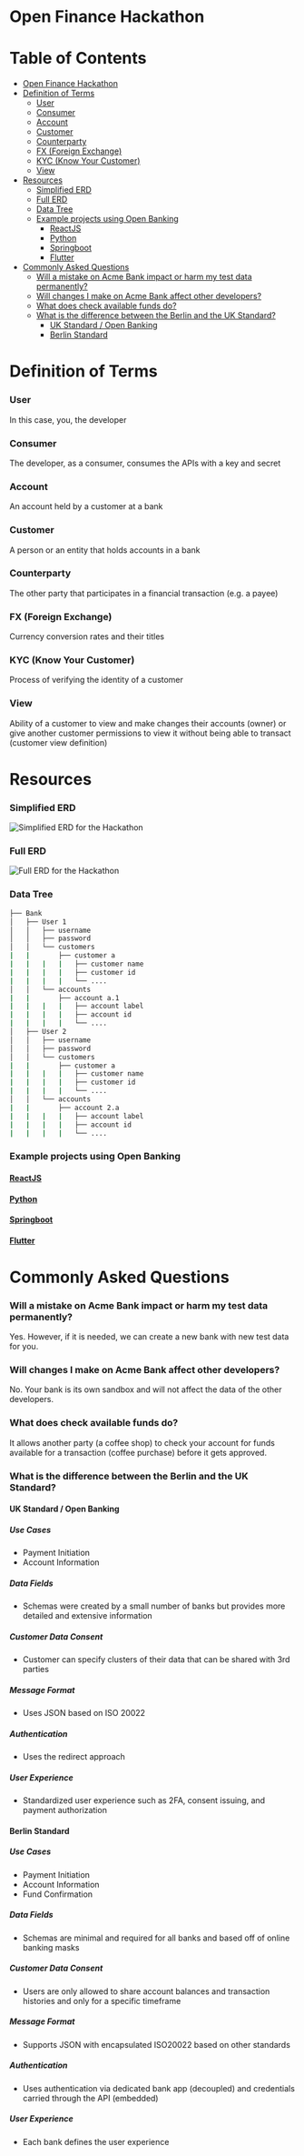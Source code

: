 Open Finance Hackathon
=================

Table of Contents
=========

<!--ts-->
   * [Open Finance Hackathon](#open-finance-hackathon)  
   * [Definition of Terms](#definition-of-terms)  
       * [User](#user)  
       * [Consumer](#consumer)  
       * [Account](#account)  
       * [Customer](#customer)  
       * [Counterparty](#counterparty)  
       * [FX (Foreign Exchange)](#fx-foreign-exchange)  
       * [KYC (Know Your Customer)](#kyc-know-your-customer)  
       * [View](#view)  
   * [Resources](#resources)  
       * [Simplified ERD](#simplified-erd)  
       * [Full ERD](#full-erd)  
       * [Data Tree](#data-tree)  
       * [Example projects using Open Banking](#example-projects-using-open-banking)  
          * [<a href="https://github.com/2020-openfinance-hackathon/direct-login-reactjs">ReactJS</a>](#reactjs)  
          * [<a href="https://github.com/2020-openfinance-hackathon/direct-login-python">Python</a>](#python)  
          * [<a href="https://github.com/2020-openfinance-hackathon/direct-login-spring">Springboot</a>](#springboot)  
          * [<a href="https://github.com/2020-openfinance-hackathon/direct-login-flutter">Flutter</a>](#flutter)  
   * [Commonly Asked Questions](#commonly-asked-questions)  
       * [Will a mistake on Acme Bank impact or harm my test data permanently?](#will-a-mistake-on-acme-bank-impact-or-harm-my-test-data-permanently)  
       * [Will changes I make on Acme Bank affect other developers?](#will-changes-i-make-on-acme-bank-affect-other-developers)  
       * [What does check available funds do?](#what-does-check-available-funds-do)  
       * [What is the difference between the Berlin and the UK Standard?](#what-is-the-difference-between-the-berlin-and-the-uk-standard)  
          * [UK Standard / Open Banking](#uk-standard--open-banking)  
          * [Berlin Standard](#berlin-standard)  
<!--te-->

Definition of Terms
=====

### User  
In this case, you, the developer


### Consumer  
The developer, as a consumer, consumes the APIs with a key and secret


### Account  
An account held by a customer at a bank


### Customer  
A person or an entity that holds accounts in a bank


### Counterparty  
The other party that participates in a financial transaction (e.g. a payee)


### FX (Foreign Exchange)  
Currency conversion rates and their titles


### KYC (Know Your Customer)  
Process of verifying the identity of a customer

### View
Ability of a customer to view and make changes their accounts (owner) or give another customer permissions to view it without being able to transact (customer view definition)


Resources
=====

### Simplified ERD
![Simplified ERD for the Hackathon](Hackathon_ERD.png)


### Full ERD
![Full ERD for the Hackathon](Hackathon_ERD_Full.png)

### Data Tree
```bash
├── Bank
│   ├── User 1
│   │   ├── username
│   │   ├── password
│   │   └── customers
|   |       ├── customer a
|   |   |   |   ├── customer name
|   |   |   |   ├── customer id
|   |   |   |   └── ....
│   │   └── accounts
|   |       ├── account a.1
|   |   |   |   ├── account label
|   |   |   |   ├── account id
|   |   |   |   └── ....
│   ├── User 2
│   │   ├── username
│   │   ├── password
│   │   └── customers
|   |       ├── customer a
|   |   |   |   ├── customer name
|   |   |   |   ├── customer id
|   |   |   |   └── ....
│   │   └── accounts
|   |       ├── account 2.a
|   |   |   |   ├── account label
|   |   |   |   ├── account id
|   |   |   |   └── ....
```

### Example projects using Open Banking  
#### [ReactJS](https://github.com/2020-openfinance-hackathon/direct-login-reactjs)  
#### [Python](https://github.com/2020-openfinance-hackathon/direct-login-python)  
#### [Springboot](https://github.com/2020-openfinance-hackathon/direct-login-spring)  
#### [Flutter](https://github.com/2020-openfinance-hackathon/direct-login-flutter)  



Commonly Asked Questions
=====

### Will a mistake on Acme Bank impact or harm my test data permanently?  
Yes. However, if it is needed, we can create a new bank with new test data for you.   


### Will changes I make on Acme Bank affect other developers?  
No. Your bank is its own sandbox and will not affect the data of the other developers.  

### What does check available funds do?
It allows another party (a coffee shop) to check your account for funds available for a transaction (coffee purchase) before it gets approved.


### What is the difference between the Berlin and the UK Standard?  

#### UK Standard / Open Banking

##### Use Cases
 - Payment Initiation
 - Account Information

##### Data Fields
 - Schemas were created by a small number of banks but provides more detailed and extensive information

##### Customer Data Consent
 - Customer can specify clusters of their data that can be shared with 3rd parties

##### Message Format
 - Uses JSON based on ISO 20022

##### Authentication
 - Uses the redirect approach

##### User Experience
 - Standardized user experience such as 2FA, consent issuing, and payment authorization

#### Berlin Standard

##### Use Cases
 - Payment Initiation
 - Account Information
 - Fund Confirmation

##### Data Fields
 - Schemas are minimal and required for all banks and based off of online banking masks

##### Customer Data Consent
 - Users are only allowed to share account balances and transaction histories and only for a specific timeframe

##### Message Format
 - Supports JSON with encapsulated ISO20022 based on other standards

##### Authentication
 - Uses authentication via dedicated bank app (decoupled) and credentials carried through the API (embedded)

##### User Experience
 - Each bank defines the user experience

